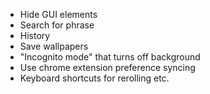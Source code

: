 - Hide GUI elements
- Search for phrase
- History
- Save wallpapers
- "Incognito mode" that turns off background
- Use chrome extension preference syncing
- Keyboard shortcuts for rerolling etc.